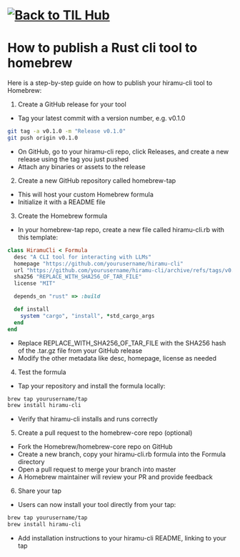 # [![Back to TIL Hub](https://img.shields.io/badge/←%20Back%20to-TIL%20Hub-blue?style=for-the-badge)](README.md)
# How to publish a Rust cli tool to homebrew

Here is a step-by-step guide on how to publish your hiramu-cli tool to Homebrew:

1. Create a GitHub release for your tool
- Tag your latest commit with a version number, e.g. v0.1.0
```bash
git tag -a v0.1.0 -m "Release v0.1.0"
git push origin v0.1.0  
```
- On GitHub, go to your hiramu-cli repo, click Releases, and create a new release using the tag you just pushed
- Attach any binaries or assets to the release

2. Create a new GitHub repository called homebrew-tap 
- This will host your custom Homebrew formula
- Initialize it with a README file

3. Create the Homebrew formula
- In your homebrew-tap repo, create a new file called hiramu-cli.rb with this template:
```ruby
class HiramuCli < Formula
  desc "A CLI tool for interacting with LLMs"
  homepage "https://github.com/yourusername/hiramu-cli"
  url "https://github.com/yourusername/hiramu-cli/archive/refs/tags/v0.1.0.tar.gz"
  sha256 "REPLACE_WITH_SHA256_OF_TAR_FILE"
  license "MIT"

  depends_on "rust" => :build

  def install
    system "cargo", "install", *std_cargo_args
  end
end
```
- Replace REPLACE_WITH_SHA256_OF_TAR_FILE with the SHA256 hash of the .tar.gz file from your GitHub release
- Modify the other metadata like desc, homepage, license as needed

4. Test the formula 
- Tap your repository and install the formula locally:
```bash 
brew tap yourusername/tap
brew install hiramu-cli
```
- Verify that hiramu-cli installs and runs correctly

5. Create a pull request to the homebrew-core repo (optional)
- Fork the Homebrew/homebrew-core repo on GitHub  
- Create a new branch, copy your hiramu-cli.rb formula into the Formula directory
- Open a pull request to merge your branch into master
- A Homebrew maintainer will review your PR and provide feedback

6. Share your tap 
- Users can now install your tool directly from your tap:
```bash
brew tap yourusername/tap
brew install hiramu-cli
```
- Add installation instructions to your hiramu-cli README, linking to your tap

